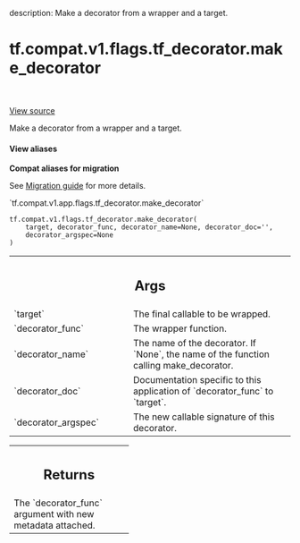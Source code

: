 description: Make a decorator from a wrapper and a target.

<div itemscope itemtype="http://developers.google.com/ReferenceObject">
<meta itemprop="name" content="tf.compat.v1.flags.tf_decorator.make_decorator" />
<meta itemprop="path" content="Stable" />
</div>

# tf.compat.v1.flags.tf_decorator.make_decorator

<!-- Insert buttons and diff -->

<table class="tfo-notebook-buttons tfo-api nocontent" align="left">

</table>

<a target="_blank" href="/code/stable/tensorflow/python/util/tf_decorator.py">View source</a>



Make a decorator from a wrapper and a target.

<section class="expandable">
  <h4 class="showalways">View aliases</h4>
  <p>
<b>Compat aliases for migration</b>
<p>See
<a href="https://www.tensorflow.org/guide/migrate">Migration guide</a> for
more details.</p>
<p>`tf.compat.v1.app.flags.tf_decorator.make_decorator`</p>
</p>
</section>

<pre class="devsite-click-to-copy prettyprint lang-py tfo-signature-link">
<code>tf.compat.v1.flags.tf_decorator.make_decorator(
    target, decorator_func, decorator_name=None, decorator_doc=&#x27;&#x27;,
    decorator_argspec=None
)
</code></pre>



<!-- Placeholder for "Used in" -->


<!-- Tabular view -->
 <table class="responsive fixed orange">
<colgroup><col width="214px"><col></colgroup>
<tr><th colspan="2"><h2 class="add-link">Args</h2></th></tr>

<tr>
<td>
`target`
</td>
<td>
The final callable to be wrapped.
</td>
</tr><tr>
<td>
`decorator_func`
</td>
<td>
The wrapper function.
</td>
</tr><tr>
<td>
`decorator_name`
</td>
<td>
The name of the decorator. If `None`, the name of the
function calling make_decorator.
</td>
</tr><tr>
<td>
`decorator_doc`
</td>
<td>
Documentation specific to this application of
`decorator_func` to `target`.
</td>
</tr><tr>
<td>
`decorator_argspec`
</td>
<td>
The new callable signature of this decorator.
</td>
</tr>
</table>



<!-- Tabular view -->
 <table class="responsive fixed orange">
<colgroup><col width="214px"><col></colgroup>
<tr><th colspan="2"><h2 class="add-link">Returns</h2></th></tr>
<tr class="alt">
<td colspan="2">
The `decorator_func` argument with new metadata attached.
</td>
</tr>

</table>

